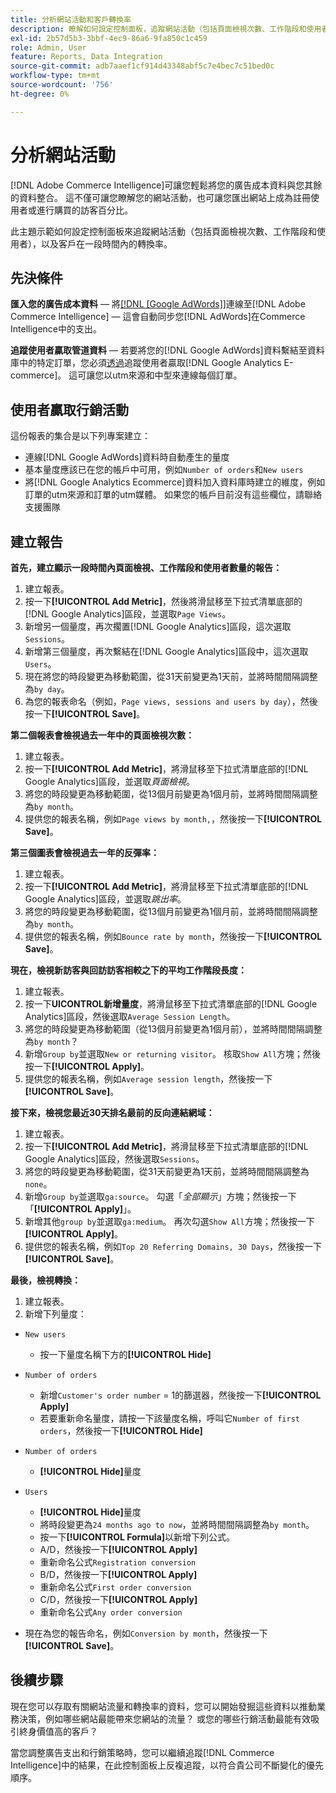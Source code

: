 ```yaml
---
title: 分析網站活動和客戶轉換率
description: 瞭解如何設定控制面板，追蹤網站活動（包括頁面檢視次數、工作階段和使用者），以及客戶在一段時間內的轉換率。
exl-id: 2b57d5b3-3bbf-4ec9-86a6-9fa850c1c459
role: Admin, User
feature: Reports, Data Integration
source-git-commit: adb7aaef1cf914d43348abf5c7e4bec7c51bed0c
workflow-type: tm+mt
source-wordcount: '756'
ht-degree: 0%

---
```


# 分析網站活動

[!DNL Adobe Commerce Intelligence]可讓您輕鬆將您的廣告成本資料與您其餘的資料整合。 這不僅可讓您瞭解您的網站活動，也可讓您匯出網站上成為註冊使用者或進行購買的訪客百分比。

此主題示範如何設定控制面板來追蹤網站活動（包括頁面檢視次數、工作階段和使用者），以及客戶在一段時間內的轉換率。

## 先決條件

**匯入您的廣告成本資料** — 將[[!DNL [Google AdWords]]](../importing-data/integrations/google-adwords.md)連線至[!DNL Adobe Commerce Intelligence] — 這會自動同步您[!DNL AdWords]在Commerce Intelligence中的支出。

**追蹤使用者贏取管道資料** — 若要將您的[!DNL Google AdWords]資料繫結至資料庫中的特定訂單，您必須[透過](../analysis/google-track-user-acq.md)追蹤使用者贏取[!DNL Google Analytics E-commerce]。 這可讓您以utm來源和中型來連線每個訂單。

## 使用者贏取行銷活動

這份報表的集合是以下列專案建立：

* 連線[!DNL Google AdWords]資料時自動產生的量度
* 基本量度應該已在您的帳戶中可用，例如`Number of orders`和`New users`
* 將[!DNL Google Analytics Ecommerce]資料加入資料庫時建立的維度，例如訂單的utm來源和訂單的utm媒體。 如果您的帳戶目前沒有這些欄位，請聯絡支援團隊

## 建立報告

**首先，建立顯示一段時間內頁面檢視、工作階段和使用者數量的報告：**

1. 建立報表。
1. 按一下&#x200B;**[!UICONTROL Add Metric]**，然後將滑鼠移至下拉式清單底部的[!DNL Google Analytics]區段，並選取`Page Views`。
1. 新增另一個量度，再次擱置[!DNL Google Analytics]區段，這次選取`Sessions`。
1. 新增第三個量度，再次繫結在[!DNL Google Analytics]區段中，這次選取`Users`。
1. 現在將您的時段變更為移動範圍，從31天前變更為1天前，並將時間間隔調整為`by day`。
1. 為您的報表命名（例如，`Page views, sessions and users by day`），然後按一下&#x200B;**[!UICONTROL Save]**。

**第二個報表會檢視過去一年中的頁面檢視次數：**

1. 建立報表。
1. 按一下&#x200B;**[!UICONTROL Add Metric]**，將滑鼠移至下拉式清單底部的[!DNL Google Analytics]區段，並選取&#x200B;_頁面檢視_。
1. 將您的時段變更為移動範圍，從13個月前變更為1個月前，並將時間間隔調整為`by month`。
1. 提供您的報表名稱，例如`Page views by month,`，然後按一下&#x200B;**[!UICONTROL Save]**。

**第三個圖表會檢視過去一年的反彈率：**

1. 建立報表。
1. 按一下&#x200B;**[!UICONTROL Add Metric]**，將滑鼠移至下拉式清單底部的[!DNL Google Analytics]區段，並選取&#x200B;_跳出率_。
1. 將您的時段變更為移動範圍，從13個月前變更為1個月前，並將時間間隔調整為`by month`。
1. 提供您的報表名稱，例如`Bounce rate by month`，然後按一下&#x200B;**[!UICONTROL Save]**。

**現在，檢視新訪客與回訪訪客相較之下的平均工作階段長度：**

1. 建立報表。
1. 按一下&#x200B;**UICONTROL新增量度**，將滑鼠移至下拉式清單底部的[!DNL Google Analytics]區段，然後選取`Average Session Length`。
1. 將您的時段變更為移動範圍（從13個月前變更為1個月前），並將時間間隔調整為`by month`？
1. 新增`Group by`並選取`New or returning visitor`。  核取`Show All`方塊；然後按一下&#x200B;**[!UICONTROL Apply]**。
1. 提供您的報表名稱，例如`Average session length`，然後按一下&#x200B;**[!UICONTROL Save]**。

**接下來，檢視您最近30天排名最前的反向連結網域：**

1. 建立報表。
1. 按一下&#x200B;**[!UICONTROL Add Metric]**，將滑鼠移至下拉式清單底部的[!DNL Google Analytics]區段，然後選取`Sessions`。
1. 將您的時段變更為移動範圍，從31天前變更為1天前，並將時間間隔調整為`none`。
1. 新增`Group by`並選取`ga:source`。  勾選「_全部顯示_」方塊；然後按一下「**[!UICONTROL Apply]**」。
1. 新增其他`group by`並選取`ga:medium`。 再次勾選`Show All`方塊；然後按一下&#x200B;**[!UICONTROL Apply]**。
1. 提供您的報表名稱，例如`Top 20 Referring Domains, 30 Days`，然後按一下&#x200B;**[!UICONTROL Save]**。

**最後，檢視轉換：**

1. 建立報表。
1. 新增下列量度：

* `New users`
   * 按一下量度名稱下方的&#x200B;**[!UICONTROL Hide]**

* `Number of orders`
   * 新增`Customer's order number` = 1的篩選器，然後按一下&#x200B;**[!UICONTROL Apply]**
   * 若要重新命名量度，請按一下該量度名稱，呼叫它`Number of first orders`，然後按一下&#x200B;**[!UICONTROL Hide]**

* `Number of orders`
   * **[!UICONTROL Hide]**&#x200B;量度

* `Users`
   * **[!UICONTROL Hide]**&#x200B;量度
   * 將時段變更為`24 months ago to now`，並將時間間隔調整為`by month`。
   * 按一下&#x200B;**[!UICONTROL Formula]**&#x200B;以新增下列公式。
   * A/D，然後按一下&#x200B;**[!UICONTROL Apply]**
   * 重新命名公式`Registration conversion`
   * B/D，然後按一下&#x200B;**[!UICONTROL Apply]**
   * 重新命名公式`First order conversion`
   * C/D，然後按一下&#x200B;**[!UICONTROL Apply]**
   * 重新命名公式`Any order conversion`

* 現在為您的報告命名，例如`Conversion by month`，然後按一下&#x200B;**[!UICONTROL Save]**。

## 後續步驟

現在您可以存取有關網站流量和轉換率的資料，您可以開始發掘這些資料以推動業務決策，例如哪些網站最能帶來您網站的流量？ 或您的哪些行銷活動最能有效吸引終身價值高的客戶？

當您調整廣告支出和行銷策略時，您可以繼續追蹤[!DNL Commerce Intelligence]中的結果，在此控制面板上反複追蹤，以符合貴公司不斷變化的優先順序。
